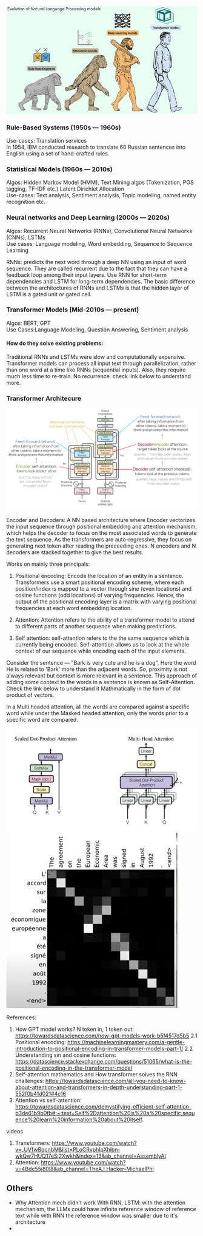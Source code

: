 ![NLP_evolution](images/NLP_evolution.png)


### Rule-Based Systems (1950s — 1960s)
Use-cases: Translation services  
In 1954, IBM conducted research to translate 60 Russian sentences into English using a set of hand-crafted rules.

### Statistical Models (1960s — 2010s)
Algos: Hidden Markov Model (HMM), Text Mining algos (Tokenization, POS tagging, TF-IDF etc.)
Latent Dirichlet Allocation  
Use-cases: Text analysis, Sentiment analysis, Topic modeling, named entity recognition etc.  

### Neural networks and Deep Learning (2000s — 2020s)
Algos: Recurrent Neural Networks (RNNs), Convolutional Neural Networks (CNNs), LSTMs  
Use cases: Language modeling, Word embedding, Sequence to Sequence Learning  

RNNs: predicts the next word through a deep NN using an input of word sequence. They are called recurrent due to the fact that they can have a feedback loop among their input layers.
Use RNN for short-term dependencies and LSTM for long-term dependencies. The basic difference between the architectures of RNNs and LSTMs is that the hidden layer of LSTM is a gated unit or gated cell.  

### Transformer Models (Mid-2010s — present)  
Algos: BERT, GPT  
Use Cases:Language Modeling, Question Answering, Sentiment analysis

#### How do they solve existing problems: 
Traditional RNNs and LSTMs were slow and computationally expensive.  
Transformer models can process all input text through parallelization, rather than one word at a time like RNNs (sequential inputs). Also, they require much less time to re-train. No recurrence. check link below to understand more.  

### Transformer Architecure

![Transformers](images/architecture.png)

Encoder and Decoders: A NN based architecture where Encoder vectorizes the input sequence through positional embedding and attention mechanism, which helps the decoder to focus on the most associated words to generate the text sequence. As the transformers are auto-regressive, they focus on generating next token after reading the preceeding ones. N encoders and N decoders are stacked together to give the best results.  

Works on mainly three principals:  
1. Positional encoding: Encode the location of an entity in a sentence. Transformers use a smart positional encoding scheme, where each position/index is mapped to a vector through sine (even locations) and cosine functions (odd locations) of varying frequencies. Hence, the output of the positional encoding layer is a matrix with varying positional frequencies at each word embedding location.  

2. Attention: Attention refers to the ability of a transformer model to attend to different parts of another sequence when making predictions.  

3. Self attention: self-attention refers to the the same sequence which is currently being encoded. Self-attention allows us to look at the whole context of our sequence while encoding each of the input elements.  

Consider the sentence — "Bark is very cute and he is a dog". Here the word He is related to 'Bark' more than the adjacent words. So, proximity is not always relevant but context is more relevant in a sentence. This approach of adding some context to the words in a sentence is known as Self-Attention. Check the link below to understand it Mathmatically in the form of dot product of vectors.  

In a Multi headed attention, all the words are compared against a specific word while under the Masked headed attention, only the words prior to a specific word are compared.  

![qkv attention image](images/qkv_attention.png)
![attention matrix](images/attention_matrix1.png)

References:
1. How GPT model works? N token in, 1 token out: https://towardsdatascience.com/how-gpt-models-work-b5f4517d5b5
2.1 Positional encoding: https://machinelearningmastery.com/a-gentle-introduction-to-positional-encoding-in-transformer-models-part-1/
2.2 Understanding sin and cosine functions: https://datascience.stackexchange.com/questions/51065/what-is-the-positional-encoding-in-the-transformer-model
3. Self-attention mathematics and How transformer solves the RNN challenges: https://towardsdatascience.com/all-you-need-to-know-about-attention-and-transformers-in-depth-understanding-part-1-552f0b41d021#4c16
4. Attention vs self-attention: https://towardsdatascience.com/demystifying-efficient-self-attention-b3de61b9b0fb#:~:text=Self%2Dattention%20is%20a%20specific,sequence%20learn%20information%20about%20itself.

videos
1. Transformers: https://www.youtube.com/watch?v=_UVfwBqcnbM&list=PLoCRvphlpXhibn-wkQw7HUQ17eSj2Xwkh&index=13&ab_channel=AssemblyAI
2. Attention: https://www.youtube.com/watch?v=4Bdc55j80l8&ab_channel=TheA.I.Hacker-MichaelPhi


## Others
- Why Attention mech didn't work With RNN, LSTM: with the attention mechanism, the LLMs could have infinite reference window of reference text while with RNN the reference window was smaller due to it's architecture
- 